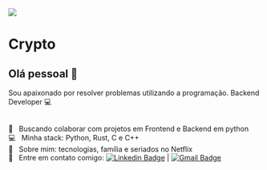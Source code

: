 <img width="auto" src="https://github.com/pedrorichil/pedrorichil/blob/main/banner.jpg">


# Crypto

## Olá pessoal 👋
Sou apaixonado por resolver problemas utilizando a programação.
Backend Developer :computer:

 <br/> :purple_heart: &nbsp; Buscando colaborar com projetos em Frontend e Backend em python
 <br/> :computer: &nbsp; Minha stack: Python, Rust, C e C++
 <br/> 💬  &nbsp; Sobre mim: tecnologias, família e seriados no Netflix
 <br/> :email: &nbsp; Entre em contato comigo: [![Linkedin Badge](https://img.shields.io/badge/-Pedrorichil-blue?style=flat-square&logo=Linkedin&logoColor=white&link=https://www.linkedin.com/in/pedrorichil/)](https://www.linkedin.com/in/pedrorichil/) 
| 
[![Gmail Badge](https://img.shields.io/badge/-pedrorichil@protonmail.com-c14438?style=flat-square&logo=Gmail&logoColor=white&link=mailto:pedrorichil@protonmail.com)](mailto:pedrorichillbia@gmail.com)

